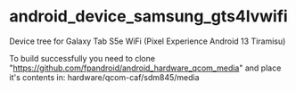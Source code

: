 # android_device_samsung_gts4lvwifi
Device tree for Galaxy Tab S5e WiFi (Pixel Experience Android 13 Tiramisu)

To build successfully you need to clone "https://github.com/fpandroid/android_hardware_qcom_media" and place it's
contents in: hardware/qcom-caf/sdm845/media
